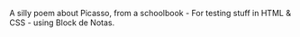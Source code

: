 A silly poem about Picasso, from a schoolbook - For testing stuff in HTML & CSS - using Block de Notas.
